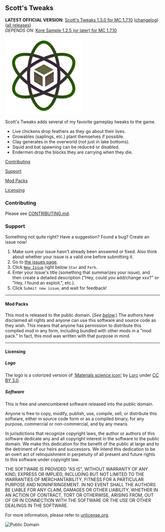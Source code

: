 ## Scott's Tweaks
**LATEST OFFICIAL VERSION**: [Scott's Tweaks 1.3.0 for MC 1.7.10][latest] ([changelog][changelog.md]) ([all releases][releases])<br />
*DEPENDS ON*: [Kore Sample 1.2.5 (or later) for MC 1.7.10][koresample]

[latest]: https://github.com/MinecraftModArchive/ScottsTweaks/releases/latest
[releases]: https://github.com/MinecraftModArchive/ScottsTweaks/releases
[changelog.md]: https://github.com/MinecraftModArchive/ScottsTweaks/blob/develop/src/main/resources/CHANGELOG.md
[koresample]: http://scottk.us/KoreSample

![Scott's Tweaks](https://raw.githubusercontent.com/MinecraftModArchive/ScottsTweaks/develop/src/main/resources/assets/logo.png)

Scott's Tweaks adds several of my favorite gameplay tweaks to the game.

- Live chickens drop feathers as they go about their lives.
- Growables (saplings, etc.) plant themselves if possible.
- Clay generates in the overworld (not just in lake bottoms).
- Squid and bat spawning can be reduced or disabled.
- Endermen drop the blocks they are carrying when they die.

[Contributing](#contributing)

[Support](#support)

[Mod Packs](#mod-packs)

[Licensing](#licensing)

### Contributing

Please see [CONTRIBUTING.md](CONTRIBUTING.md).

### Support
Something not quite right?  Have a suggestion?  Found a bug?  Create an issue now!

1. Make sure your issue hasn't already been answered or fixed.  Also think about whether your issue is a valid one
before submitting it.
2. Go to [the issues page][issues].
3. Click [`New Issue`][new] right below `Star` and `Fork`.
4. Enter your Issue's title (something that summarizes your issue), and then create a detailed description ("Hey, could
you add/change xxx?" or "Hey, I found an exploit.", etc.).
5. Click `Submit new issue`, and wait for feedback!

[issues]: /MinecraftModArchive/ScottsTweaks/issues
[new]: /MinecraftModArchive/ScottsTweaks/issues/new

* * *

#### Mod Packs

This mod is released to the public domain. (*See [below](#licensing).*) The authors have disclaimed all rights and
anyone can use this software and source code as they wish. This means that anyone has permission to distribute this
compiled mod in any form, including bundled with other mods in a "mod pack." In fact, this mod was written with that
purpose in mind.

* * *

#### Licensing

##### Logo

The logo is a colorized version of ['Materials science icon'][logo-icon] by [Lorc][lorc-site] under [CC BY 3.0][ccby30].

[logo-icon]: http://game-icons.net/lorc/originals/materials-science.html
[lorc-site]: http://lorcblog.blogspot.com/
[ccby30]: http://creativecommons.org/licenses/by/3.0/

##### Software

This is free and unencumbered software released into the public domain.

Anyone is free to copy, modify, publish, use, compile, sell, or distribute this software, either in source code form or
as a compiled binary, for any purpose, commercial or non-commercial, and by any means.

In jurisdictions that recognize copyright laws, the author or authors of this software dedicate any and all copyright
interest in the software to the public domain. We make this dedication for the benefit of the public at large and to the
detriment of our heirs and successors. We intend this dedication to be an overt act of relinquishment in perpetuity of
all present and future rights to this software under copyright law.

THE SOFTWARE IS PROVIDED "AS IS", WITHOUT WARRANTY OF ANY KIND, EXPRESS OR IMPLIED, INCLUDING BUT NOT LIMITED TO THE
WARRANTIES OF MERCHANTABILITY, FITNESS FOR A PARTICULAR PURPOSE AND NONINFRINGEMENT. IN NO EVENT SHALL THE AUTHORS BE
LIABLE FOR ANY CLAIM, DAMAGES OR OTHER LIABILITY, WHETHER IN AN ACTION OF CONTRACT, TORT OR OTHERWISE, ARISING FROM, OUT
OF OR IN CONNECTION WITH THE SOFTWARE OR THE USE OR OTHER DEALINGS IN THE SOFTWARE.

For more information, please refer to [unlicense.org](http://unlicense.org/).

![Public Domain](https://raw.githubusercontent.com/MinecraftModArchive/assets/master/pd-icon.png)
